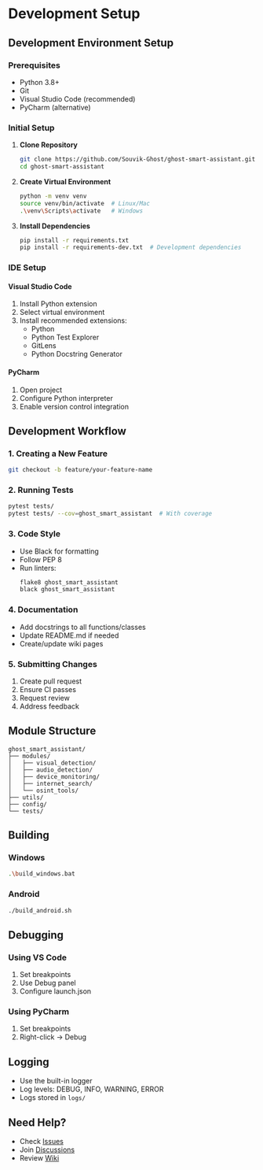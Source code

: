 # Development Setup

## Development Environment Setup

### Prerequisites
- Python 3.8+
- Git
- Visual Studio Code (recommended)
- PyCharm (alternative)

### Initial Setup

1. **Clone Repository**
   ```bash
   git clone https://github.com/Souvik-Ghost/ghost-smart-assistant.git
   cd ghost-smart-assistant
   ```

2. **Create Virtual Environment**
   ```bash
   python -m venv venv
   source venv/bin/activate  # Linux/Mac
   .\venv\Scripts\activate   # Windows
   ```

3. **Install Dependencies**
   ```bash
   pip install -r requirements.txt
   pip install -r requirements-dev.txt  # Development dependencies
   ```

### IDE Setup

#### Visual Studio Code
1. Install Python extension
2. Select virtual environment
3. Install recommended extensions:
   - Python
   - Python Test Explorer
   - GitLens
   - Python Docstring Generator

#### PyCharm
1. Open project
2. Configure Python interpreter
3. Enable version control integration

## Development Workflow

### 1. Creating a New Feature
```bash
git checkout -b feature/your-feature-name
```

### 2. Running Tests
```bash
pytest tests/
pytest tests/ --cov=ghost_smart_assistant  # With coverage
```

### 3. Code Style
- Use Black for formatting
- Follow PEP 8
- Run linters:
  ```bash
  flake8 ghost_smart_assistant
  black ghost_smart_assistant
  ```

### 4. Documentation
- Add docstrings to all functions/classes
- Update README.md if needed
- Create/update wiki pages

### 5. Submitting Changes
1. Create pull request
2. Ensure CI passes
3. Request review
4. Address feedback

## Module Structure
```
ghost_smart_assistant/
├── modules/
│   ├── visual_detection/
│   ├── audio_detection/
│   ├── device_monitoring/
│   ├── internet_search/
│   └── osint_tools/
├── utils/
├── config/
└── tests/
```

## Building

### Windows
```bash
.\build_windows.bat
```

### Android
```bash
./build_android.sh
```

## Debugging

### Using VS Code
1. Set breakpoints
2. Use Debug panel
3. Configure launch.json

### Using PyCharm
1. Set breakpoints
2. Right-click -> Debug

## Logging
- Use the built-in logger
- Log levels: DEBUG, INFO, WARNING, ERROR
- Logs stored in `logs/`

## Need Help?
- Check [Issues](https://github.com/Souvik-Ghost/ghost-smart-assistant/issues)
- Join [Discussions](https://github.com/Souvik-Ghost/ghost-smart-assistant/discussions)
- Review [Wiki](https://github.com/Souvik-Ghost/ghost-smart-assistant/wiki)
